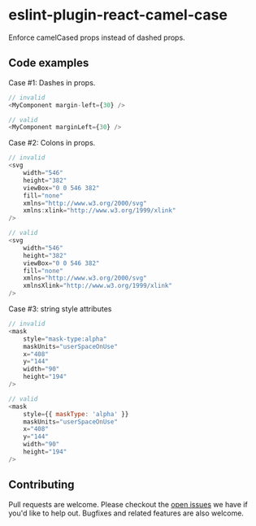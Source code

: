 # eslint-plugin-react-camel-case

Enforce camelCased props instead of dashed props.

## Code examples

Case #1: Dashes in props. 

```js
// invalid
<MyComponent margin-left={30} />

// valid
<MyComponent marginLeft={30} />

```

Case #2: Colons in props. 

```js
// invalid
<svg
    width="546"
    height="382"
    viewBox="0 0 546 382"
    fill="none"
    xmlns="http://www.w3.org/2000/svg"
    xmlns:xlink="http://www.w3.org/1999/xlink"
/>

// valid
<svg
    width="546"
    height="382"
    viewBox="0 0 546 382"
    fill="none"
    xmlns="http://www.w3.org/2000/svg"
    xmlnsXlink="http://www.w3.org/1999/xlink"
/>
```

Case #3: string style attributes
```js
// invalid
<mask
    style="mask-type:alpha"
    maskUnits="userSpaceOnUse"
    x="408"
    y="144"
    width="90"
    height="194"
/>

// valid
<mask
    style={{ maskType: 'alpha' }}
    maskUnits="userSpaceOnUse"
    x="408"
    y="144"
    width="90"
    height="194"
/>


```


## Contributing

Pull requests are welcome. Please checkout the [open issues](https://github.com/fostimus/eslint-plugin-react-camel-case/issues) we have if you'd like to help out. Bugfixes and related features are also welcome.